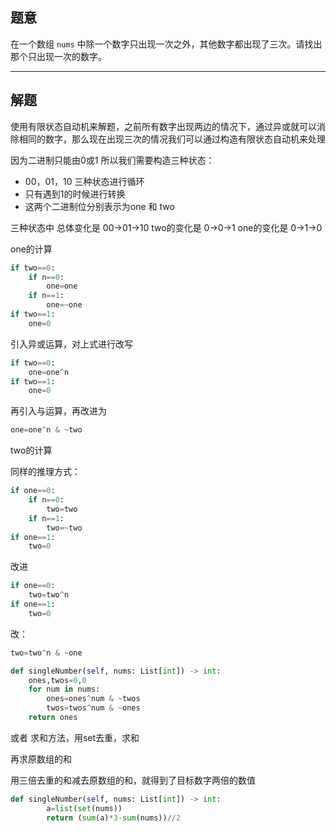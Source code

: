 ## 题意

在一个数组 `nums` 中除一个数字只出现一次之外，其他数字都出现了三次。请找出那个只出现一次的数字。

---
## 解题

使用有限状态自动机来解题，之前所有数字出现两边的情况下，通过异或就可以消除相同的数字，那么现在出现三次的情况我们可以通过构造有限状态自动机来处理

因为二进制只能由0或1 所以我们需要构造三种状态：
- 00，01，10 三种状态进行循环
- 只有遇到1的时候进行转换
- 这两个二进制位分别表示为one 和 two

三种状态中 总体变化是 00->01->10
two的变化是 0->0->1
one的变化是 0->1->0

one的计算

```python
if two==0:
	if n==0:
		one=one
	if n==1:
		one=~one
if two==1:
	one=0
```

引入异或运算，对上式进行改写

```python
if two==0:
	one=one^n
if two==1:
	one=0
```

再引入与运算，再改进为

```python
one=one^n & ~two
```

two的计算

同样的推理方式：
```python
if one==0:
	if n==0:
		two=two
	if n==1:
		two=~two
if one==1:
	two=0
```

改进
```python
if one==0:
	two=two^n
if one==1:
	two=0
```

改：
```python
two=two^n & ~one
```

```python
def singleNumber(self, nums: List[int]) -> int:
	ones,twos=0,0
	for num in nums:
		ones=ones^num & ~twos
		twos=twos^num & ~ones
	return ones
```

或者 求和方法，用set去重，求和

再求原数组的和

用三倍去重的和减去原数组的和，就得到了目标数字两倍的数值

```python
def singleNumber(self, nums: List[int]) -> int:
        a=list(set(nums))
        return (sum(a)*3-sum(nums))//2
```